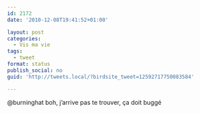 ```yaml
---
id: 2172
date: '2010-12-08T19:41:52+01:00'

layout: post
categories:
  - Vis ma vie
tags:
  - tweet
format: status
publish_social: no
guid: 'http://tweets.local/?birdsite_tweet=12592717750083584'

---
```


@burninghat boh, j’arrive pas te trouver, ça doit buggé